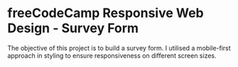 # freeCodeCamp Responsive Web Design - Survey Form

The objective of this project is to build a survey form. I utilised a mobile-first approach in styling to ensure responsiveness on different screen sizes.
